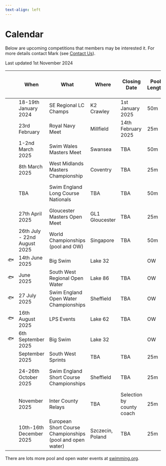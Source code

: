 ```yaml
---
text-align: left
---
```

# Calendar
Below are upcoming competitions that members may be interested it. For more details contact Mark (see [Contact Us](/contact-us)).

Last updated 1st November 2024

||When|What|Where|Closing Date|Pool Length|Online entry via ASA website|
|---|---|---|---|---|---|---|
||18-19th January 2024|SE Regional LC Champs|K2 Crawley|1st January 2025|50m|Yes|
||23rd February|Royal Navy Meet|Millfield|14th February 2025|25m|Yes| 
||1-2nd March 2025|Swim Wales Masters Meet|Swansea|TBA|50m|Not yet|
||8th March 2025|West Midlands Masters Championship|Coventry|TBA|25m|Not yet|
||TBA|Swim England Long Course Nationals|TBA|TBA|50m|Not yet (entry times required)|
||27th April 2025|Gloucester Masters Open Meet|GL1 Gloucester|TBA|25m|Not yet|
||26th July - 22nd August 2025|World Championships (pool and OW)|Singapore|TBA|50m|Not yet (entry times required)|
:fish:|14th June 2025|Big Swim|Lake 32||OW|[Yes](https://dbmax.co.uk/events/category/swimming)|
:fish:|June 2025|South West Regional Open Water|Lake 86|TBA|OW|Not yet|
:fish:|27 July 2025|Swim England Open Water Championships|Sheffield|TBA|OW|Not yet|
:fish:|16th August 2025|LPS Events|Lake 62|TBA|OW|Not yet|
:fish:|6th September 2025|Big Swim|Lake 32||OW|[Yes](https://dbmax.co.uk/events/category/swimming)|
||September 2025|South West Sprints|TBA|TBA|25m|Not yet|
||24-26th October 2025|Swim England Short Course Championships|Sheffield|TBA|25m|Not yet (entry times required)|
||November 2025|Inter County Relays|TBA|Selection by county coach|25m|NA|
||10th-16th December 2025|European Short Course Championships (pool and open water)|Szczecin, Poland|TBA|25m|NA|


There are lots more pool and open water events at [swimming.org](http://www.swimming.org/calendar/all/?discipline=masters-swimming).

